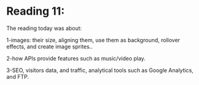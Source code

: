 # Reading 11:
The reading today was about:

1-images: their size, aligning them, use them as background, rollover effects, and create image sprites..

2-how APIs provide features such as music/video play. 

3-SEO, visitors data, and traffic, analytical tools such as Google  Analytics, and FTP. 